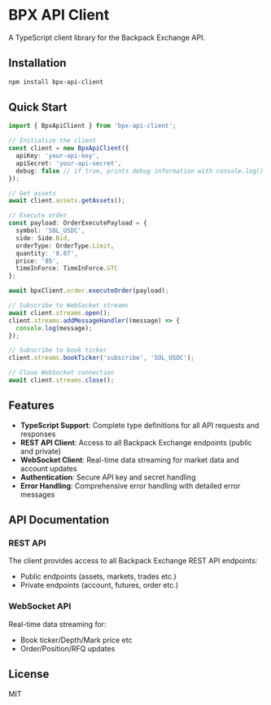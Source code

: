 # BPX API Client

A TypeScript client library for the Backpack Exchange API.

## Installation

```bash
npm install bpx-api-client
```

## Quick Start

```typescript
import { BpxApiClient } from 'bpx-api-client';

// Initialize the client
const client = new BpxApiClient({
  apiKey: 'your-api-key',
  apiSecret: 'your-api-secret',
  debug: false // if true, prints debug information with console.log()
});

// Get assets
await client.assets.getAssets();

// Execute order
const payload: OrderExecutePayload = {
  symbol: 'SOL_USDC',
  side: Side.Bid,
  orderType: OrderType.Limit,
  quantity: '0.07',
  price: '85',
  timeInForce: TimeInForce.GTC
};

await bpxClient.order.executeOrder(payload);

// Subscribe to WebSocket streams
await client.streams.open();
client.streams.addMessageHandler((message) => {
  console.log(message);
});

// Subscribe to book ticker
client.streams.bookTicker('subscribe', 'SOL_USDC');

// Close WebSocket connection
await client.streams.close();
```

## Features

- **TypeScript Support**: Complete type definitions for all API requests and responses
- **REST API Client**: Access to all Backpack Exchange endpoints (public and private)
- **WebSocket Client**: Real-time data streaming for market data and account updates
- **Authentication**: Secure API key and secret handling
- **Error Handling**: Comprehensive error handling with detailed error messages

## API Documentation

### REST API

The client provides access to all Backpack Exchange REST API endpoints:

- Public endpoints (assets, markets, trades etc.)
- Private endpoints (account, futures, order etc.)

### WebSocket API

Real-time data streaming for:

- Book ticker/Depth/Mark price etc
- Order/Position/RFQ updates

## License

MIT